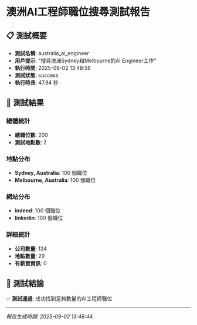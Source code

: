 # 澳洲AI工程師職位搜尋測試報告

## 📋 測試概要

- **測試名稱**: australia_ai_engineer
- **用戶提示**: "搜尋澳洲Sydney和Melbourne的AI Engineer工作"
- **執行時間**: 2025-09-02 13:48:56
- **測試狀態**: success
- **執行時長**: 47.84 秒

## 🎯 測試結果

### 總體統計
- **總職位數**: 200
- **測試地點數**: 2

### 地點分布
- **Sydney, Australia**: 100 個職位
- **Melbourne, Australia**: 100 個職位

### 網站分布
- **indeed**: 100 個職位
- **linkedin**: 100 個職位

### 詳細統計
- **公司數量**: 124
- **地點數量**: 29
- **有薪資資訊**: 0

## 🎯 測試結論

✅ **測試通過**: 成功找到足夠數量的AI工程師職位

---

*報告生成時間: 2025-09-02 13:49:44*